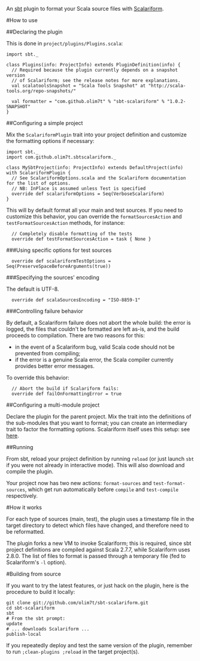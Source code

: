 An [sbt](http://code.google.com/p/simple-build-tool/) plugin to format your Scala source files with [Scalariform](http://github.com/mdr/scalariform).

#How to use

##Declaring the plugin

This is done in `project/plugins/Plugins.scala`:

	import sbt._
	
	class Plugins(info: ProjectInfo) extends PluginDefinition(info) {
	  // Required because the plugin currently depends on a snapshot version
	  // of Scalariform; see the release notes for more explanations.
	  val scalatoolsSnapshot = "Scala Tools Snapshot" at "http://scala-tools.org/repo-snapshots/"
	  
	  val formatter = "com.github.olim7t" % "sbt-scalariform" % "1.0.2-SNAPSHOT"
	}

##Configuring a simple project

Mix the `ScalariformPlugin` trait into your project definition and customize the formatting options if necessary:

	import sbt._
	import com.github.olim7t.sbtscalariform._
	
	class MySbtProject(info: ProjectInfo) extends DefaultProject(info) with ScalariformPlugin {
	  // See ScalariformOptions.scala and the Scalariform documentation for the list of options.
	  // NB: InPlace is assumed unless Test is specified
	  override def scalariformOptions = Seq(VerboseScalariform)
	}

This will by default format all your main and test sources. If you need to customize this behavior, you can override the `formatSourcesAction` and `testFormatSourcesAction` methods, for instance:

	  // Completely disable formatting of the tests
	  override def testFormatSourcesAction = task { None }

###Using specific options for test sources

	  override def scalariformTestOptions = Seq(PreserveSpaceBeforeArguments(true))

###Specifying the sources' encoding

The default is UTF-8.

	  override def scalaSourcesEncoding = "ISO-8859-1"

###Controlling failure behavior

By default, a Scalariform failure does not abort the whole build: the error is logged, the files that couldn't be formatted are left as-is, and the build proceeds to compilation. There are two reasons for this:

* in the event of a Scalariform bug, valid Scala code should not be prevented from compiling;
* if the error is a genuine Scala error, the Scala compiler currently provides better error messages.

To override this behavior:

	  // Abort the build if Scalariform fails:
	  override def failOnFormattingError = true

##Configuring a multi-module project

Declare the plugin for the parent project. Mix the trait into the definitions of the sub-modules that you want to format; you can create an intermediary trait to factor the formatting options. Scalariform itself uses this setup: see [here](http://github.com/mdr/scalariform/blob/master/project/build/Project.scala#L6).

##Running

From sbt, reload your project definition by running `reload` (or just launch `sbt` if you were not already in interactive mode). This will also download and compile the plugin.

Your project now has two new actions: `format-sources` and `test-format-sources`, which get run automatically before `compile` and `test-compile` respectively.

#How it works

For each type of sources (main, test), the plugin uses a timestamp file in the target directory to detect which files have changed, and therefore need to be reformatted.

The plugin forks a new VM to invoke Scalariform; this is required, since sbt project definitions are compiled against Scala 2.7.7, while Scalariform uses 2.8.0. The list of files to format is passed through a temporary file (fed to Scalariform's `-l` option).

#Building from source

If you want to try the latest features, or just hack on the plugin, here is the procedure to build it locally:

    git clone git://github.com/olim7t/sbt-scalariform.git
    cd sbt-scalariform
    sbt
    # From the sbt prompt:
    update
    # ... downloads Scalariform ...
    publish-local

If you repeatedly deploy and test the same version of the plugin, remember to run `;clean-plugins ;reload` in the target project(s).


